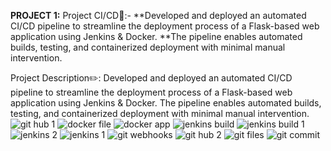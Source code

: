 **PROJECT 1:**
Project CI/CD🚀:-
**Developed and deployed an automated CI/CD pipeline to streamline the deployment process of a Flask-based web application using Jenkins & Docker. 
**The pipeline enables automated builds, testing, and containerized deployment with minimal manual intervention.

Project Description✏️:
Developed and deployed an automated CI/CD pipeline to streamline the deployment process of a Flask-based web application using Jenkins & Docker. The pipeline enables automated builds, testing, and containerized deployment with minimal manual intervention.
![git  hub 1](https://github.com/user-attachments/assets/1f342059-066f-40ae-a064-8022130cd4b2)
![docker file](https://github.com/user-attachments/assets/5063f8ba-ebed-41e7-9a84-3e57f326a0a6)
![docker app](https://github.com/user-attachments/assets/200d0709-5987-4890-afdc-39516308e7ae)
![jenkins build](https://github.com/user-attachments/assets/2d92affa-75f1-46fe-8e76-c0112ff7704f)
![jenkins build 1](https://github.com/user-attachments/assets/4e83a830-5a9d-492a-be8a-dbf363e2ff1a)
![jenkins 2](https://github.com/user-attachments/assets/a9b3700e-42e2-4bdf-b122-76329574d243)
![jenkins 1](https://github.com/user-attachments/assets/1e1dd180-586c-4c02-aaf5-68688164b013)
![git webhooks](https://github.com/user-attachments/assets/4a34ea4f-0b8f-4584-a2cc-9ab75199ad1e)
![git hub 2](https://github.com/user-attachments/assets/1a396a8c-632f-48b6-b309-badbc9df209a)
![git files](https://github.com/user-attachments/assets/7d1b4130-696c-49da-a017-5c16d92f1e0a)
![git commit](https://github.com/user-attachments/assets/336bc72e-f6cf-4d42-adfc-10e60351202d)

